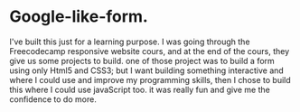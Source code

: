 # Google-like-form.

I've built this just for a learning purpose.
I was going through the Freecodecamp responsive website cours, and at the end of the cours, they give us some projects to build. one of those project was to build a form using only Html5 and CSS3; but I want building something interactive and where I could use and improve my programming skills, then I chose to build this where I could use javaScript too.
it was really fun and give me the confidence to do more.
